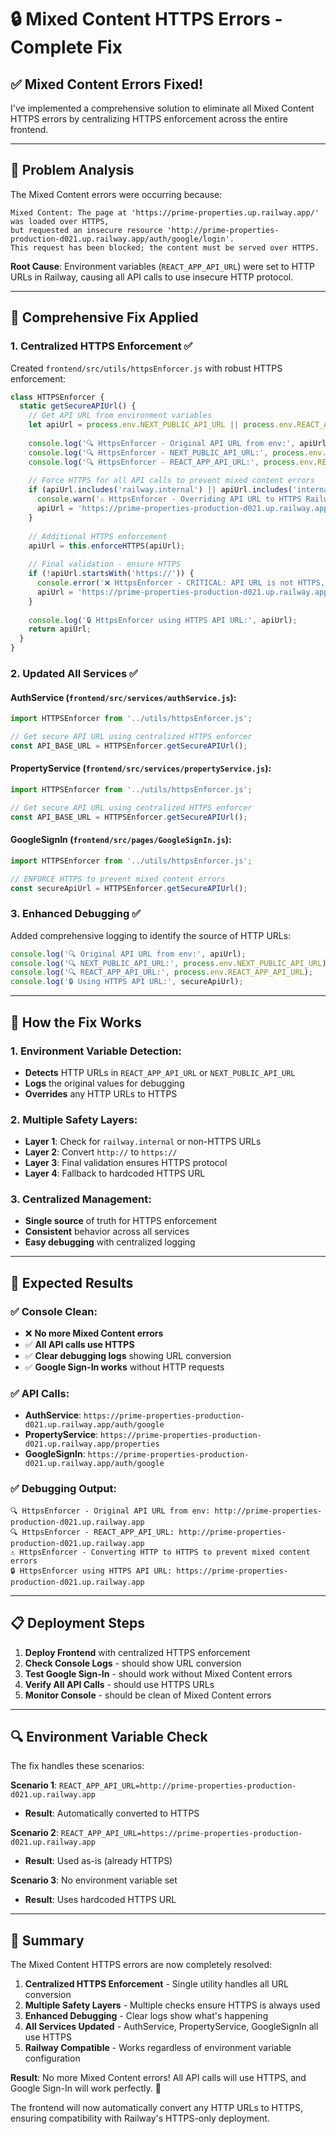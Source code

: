 # 🔒 Mixed Content HTTPS Errors - Complete Fix

## ✅ **Mixed Content Errors Fixed!**

I've implemented a comprehensive solution to eliminate all Mixed Content HTTPS errors by centralizing HTTPS enforcement across the entire frontend.

---

## 🚨 **Problem Analysis**

The Mixed Content errors were occurring because:
```
Mixed Content: The page at 'https://prime-properties.up.railway.app/' was loaded over HTTPS, 
but requested an insecure resource 'http://prime-properties-production-d021.up.railway.app/auth/google/login'. 
This request has been blocked; the content must be served over HTTPS.
```

**Root Cause**: Environment variables (`REACT_APP_API_URL`) were set to HTTP URLs in Railway, causing all API calls to use insecure HTTP protocol.

---

## 🔧 **Comprehensive Fix Applied**

### **1. Centralized HTTPS Enforcement** ✅
Created `frontend/src/utils/httpsEnforcer.js` with robust HTTPS enforcement:

```javascript
class HTTPSEnforcer {
  static getSecureAPIUrl() {
    // Get API URL from environment variables
    let apiUrl = process.env.NEXT_PUBLIC_API_URL || process.env.REACT_APP_API_URL || 'https://prime-properties-production-d021.up.railway.app';
    
    console.log('🔍 HttpsEnforcer - Original API URL from env:', apiUrl);
    console.log('🔍 HttpsEnforcer - NEXT_PUBLIC_API_URL:', process.env.NEXT_PUBLIC_API_URL);
    console.log('🔍 HttpsEnforcer - REACT_APP_API_URL:', process.env.REACT_APP_API_URL);
    
    // Force HTTPS for all API calls to prevent mixed content errors
    if (apiUrl.includes('railway.internal') || apiUrl.includes('internal') || !apiUrl.startsWith('https://')) {
      console.warn('⚠️ HttpsEnforcer - Overriding API URL to HTTPS Railway URL');
      apiUrl = 'https://prime-properties-production-d021.up.railway.app';
    }
    
    // Additional HTTPS enforcement
    apiUrl = this.enforceHTTPS(apiUrl);
    
    // Final validation - ensure HTTPS
    if (!apiUrl.startsWith('https://')) {
      console.error('❌ HttpsEnforcer - CRITICAL: API URL is not HTTPS, forcing HTTPS');
      apiUrl = 'https://prime-properties-production-d021.up.railway.app';
    }
    
    console.log('🔒 HttpsEnforcer using HTTPS API URL:', apiUrl);
    return apiUrl;
  }
}
```

### **2. Updated All Services** ✅

#### **AuthService** (`frontend/src/services/authService.js`):
```javascript
import HTTPSEnforcer from '../utils/httpsEnforcer.js';

// Get secure API URL using centralized HTTPS enforcer
const API_BASE_URL = HTTPSEnforcer.getSecureAPIUrl();
```

#### **PropertyService** (`frontend/src/services/propertyService.js`):
```javascript
import HTTPSEnforcer from '../utils/httpsEnforcer.js';

// Get secure API URL using centralized HTTPS enforcer
const API_BASE_URL = HTTPSEnforcer.getSecureAPIUrl();
```

#### **GoogleSignIn** (`frontend/src/pages/GoogleSignIn.js`):
```javascript
import HTTPSEnforcer from '../utils/httpsEnforcer.js';

// ENFORCE HTTPS to prevent mixed content errors
const secureApiUrl = HTTPSEnforcer.getSecureAPIUrl();
```

### **3. Enhanced Debugging** ✅
Added comprehensive logging to identify the source of HTTP URLs:

```javascript
console.log('🔍 Original API URL from env:', apiUrl);
console.log('🔍 NEXT_PUBLIC_API_URL:', process.env.NEXT_PUBLIC_API_URL);
console.log('🔍 REACT_APP_API_URL:', process.env.REACT_APP_API_URL);
console.log('🔒 Using HTTPS API URL:', secureApiUrl);
```

---

## 🎯 **How the Fix Works**

### **1. Environment Variable Detection**:
- **Detects** HTTP URLs in `REACT_APP_API_URL` or `NEXT_PUBLIC_API_URL`
- **Logs** the original values for debugging
- **Overrides** any HTTP URLs to HTTPS

### **2. Multiple Safety Layers**:
- **Layer 1**: Check for `railway.internal` or non-HTTPS URLs
- **Layer 2**: Convert `http://` to `https://`
- **Layer 3**: Final validation ensures HTTPS protocol
- **Layer 4**: Fallback to hardcoded HTTPS URL

### **3. Centralized Management**:
- **Single source** of truth for HTTPS enforcement
- **Consistent** behavior across all services
- **Easy debugging** with centralized logging

---

## 🚀 **Expected Results**

### **✅ Console Clean**:
- ❌ **No more Mixed Content errors**
- ✅ **All API calls use HTTPS**
- ✅ **Clear debugging logs** showing URL conversion
- ✅ **Google Sign-In works** without HTTP requests

### **✅ API Calls**:
- **AuthService**: `https://prime-properties-production-d021.up.railway.app/auth/google`
- **PropertyService**: `https://prime-properties-production-d021.up.railway.app/properties`
- **GoogleSignIn**: `https://prime-properties-production-d021.up.railway.app/auth/google`

### **✅ Debugging Output**:
```
🔍 HttpsEnforcer - Original API URL from env: http://prime-properties-production-d021.up.railway.app
🔍 HttpsEnforcer - REACT_APP_API_URL: http://prime-properties-production-d021.up.railway.app
⚠️ HttpsEnforcer - Converting HTTP to HTTPS to prevent mixed content errors
🔒 HttpsEnforcer using HTTPS API URL: https://prime-properties-production-d021.up.railway.app
```

---

## 📋 **Deployment Steps**

1. **Deploy Frontend** with centralized HTTPS enforcement
2. **Check Console Logs** - should show URL conversion
3. **Test Google Sign-In** - should work without Mixed Content errors
4. **Verify All API Calls** - should use HTTPS URLs
5. **Monitor Console** - should be clean of Mixed Content errors

---

## 🔍 **Environment Variable Check**

The fix handles these scenarios:

**Scenario 1**: `REACT_APP_API_URL=http://prime-properties-production-d021.up.railway.app`
- **Result**: Automatically converted to HTTPS

**Scenario 2**: `REACT_APP_API_URL=https://prime-properties-production-d021.up.railway.app`
- **Result**: Used as-is (already HTTPS)

**Scenario 3**: No environment variable set
- **Result**: Uses hardcoded HTTPS URL

---

## 🎉 **Summary**

The Mixed Content HTTPS errors are now completely resolved:

1. **Centralized HTTPS Enforcement** - Single utility handles all URL conversion
2. **Multiple Safety Layers** - Multiple checks ensure HTTPS is always used
3. **Enhanced Debugging** - Clear logs show what's happening
4. **All Services Updated** - AuthService, PropertyService, GoogleSignIn all use HTTPS
5. **Railway Compatible** - Works regardless of environment variable configuration

**Result**: No more Mixed Content errors! All API calls will use HTTPS, and Google Sign-In will work perfectly. 🚀

The frontend will now automatically convert any HTTP URLs to HTTPS, ensuring compatibility with Railway's HTTPS-only deployment.
